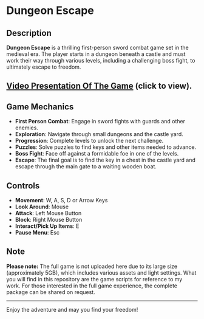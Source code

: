 
# Dungeon Escape

## Description

**Dungeon Escape** is a thrilling first-person sword combat game set in the medieval era. The player starts in a dungeon beneath a castle and must work their way through various levels, including a challenging boss fight, to ultimately escape to freedom. 

## [Video Presentation Of The Game](https://drive.google.com/file/d/1XG-reFi1TJqyhNqQBgQaC9mFOBu477oG/view?usp=drivesdk) (click to view).

## Game Mechanics

- **First Person Combat**: Engage in sword fights with guards and other enemies.
- **Exploration**: Navigate through small dungeons and the castle yard.
- **Progression**: Complete levels to unlock the next challenge.
- **Puzzles**: Solve puzzles to find keys and other items needed to advance.
- **Boss Fight**: Face off against a formidable foe in one of the levels.
- **Escape**: The final goal is to find the key in a chest in the castle yard and escape through the main gate to a waiting wooden boat.

## Controls

- **Movement**: W, A, S, D or Arrow Keys
- **Look Around**: Mouse
- **Attack**: Left Mouse Button
- **Block**: Right Mouse Button
- **Interact/Pick Up Items**: E
- **Pause Menu**: Esc

## Note

**Please note:** The full game is not uploaded here due to its large size (approximately 5GB), which includes various assets and light settings. What you will find in this repository are the game scripts for reference to my work. For those interested in the full game experience, the complete package can be shared on request.

---

Enjoy the adventure and may you find your freedom!
